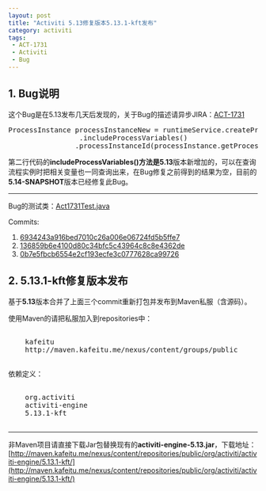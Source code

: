 ```yaml
---
layout: post
title: "Activiti 5.13修复版本5.13.1-kft发布"
category: activiti
tags: 
 - ACT-1731
 - Activiti
 - Bug
---
```


## 1. Bug说明

这个Bug是在5.13发布几天后发现的，关于Bug的描述请异步JIRA：[ACT-1731](https://jira.codehaus.org/browse/ACT-1731)

<pre class="brush:java">
ProcessInstance processInstanceNew = runtimeService.createProcessInstanceQuery()
				 .includeProcessVariables()
                .processInstanceId(processInstance.getProcessInstanceId()).singleResult();
</pre>
第二行代码的**includeProcessVariables()**方法是**5.13**版本新增加的，可以在查询流程实例时把相关变量也一同查询出来，在Bug修复之前得到的结果为空，目前的**5.14-SNAPSHOT**版本已经修复此Bug。

----

Bug的测试类：[Act1731Test.java](https://github.com/henryyan/activiti-unit-test-template/blob/1e088e93241ccd06ae0807fc3f18a94d12a72a52/src/test/java/org/activiti/v513/Act1731Test.java)

Commits:

1. [6934243a916bed7010c26a006e06724fd5b5ffe7](https://github.com/Activiti/Activiti/commit/6934243a916bed7010c26a006e06724fd5b5ffe7)
2. [136859b6e4100d80c34bfc5c43964c8c8e4362de](https://github.com/Activiti/Activiti/commit/136859b6e4100d80c34bfc5c43964c8c8e4362de)
3. [0b7e5fbcb6554e2cf193ecfe3c0777628ca99726](https://github.com/Activiti/Activiti/commit/0b7e5fbcb6554e2cf193ecfe3c0777628ca99726)

## 2. 5.13.1-kft修复版本发布

基于**5.13**版本合并了上面三个commit重新打包并发布到Maven私服（含源码）。

使用Maven的请把私服加入到repositories中：

<pre class="brush:xml">
<repository>
	<id>kafeitu</id>
    <url>http://maven.kafeitu.me/nexus/content/groups/public</url>
</repository>
</pre>

依赖定义：
<pre class="brush:xml">
<dependency>
	<groupId>org.activiti</groupId>
	<artifactId>activiti-engine</artifactId>
	<version>5.13.1-kft</version>
</dependency>
</pre>

----
非Maven项目请直接下载Jar包替换现有的**activiti-engine-5.13.jar**，下载地址：
[http://maven.kafeitu.me/nexus/content/repositories/public/org/activiti/activiti-engine/5.13.1-kft/](http://maven.kafeitu.me/nexus/content/repositories/public/org/activiti/activiti-engine/5.13.1-kft/)